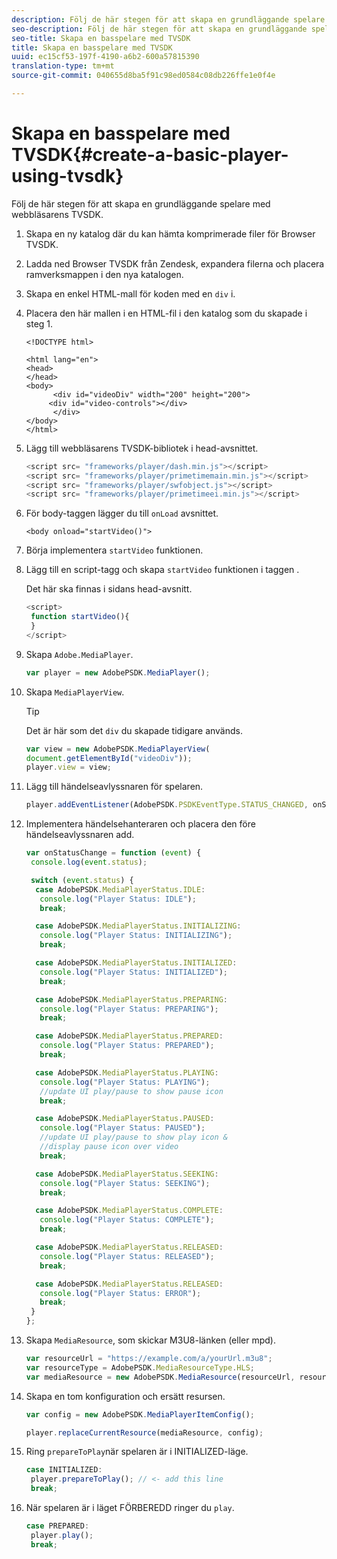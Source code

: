 ```yaml
---
description: Följ de här stegen för att skapa en grundläggande spelare med webbläsarens TVSDK.
seo-description: Följ de här stegen för att skapa en grundläggande spelare med webbläsarens TVSDK.
seo-title: Skapa en basspelare med TVSDK
title: Skapa en basspelare med TVSDK
uuid: ec15cf53-197f-4190-a6b2-600a57815390
translation-type: tm+mt
source-git-commit: 040655d8ba5f91c98ed0584c08db226ffe1e0f4e

---
```



# Skapa en basspelare med TVSDK{#create-a-basic-player-using-tvsdk}

Följ de här stegen för att skapa en grundläggande spelare med webbläsarens TVSDK.

1. Skapa en ny katalog där du kan hämta komprimerade filer för Browser TVSDK.
1. Ladda ned Browser TVSDK från Zendesk, expandera filerna och placera ramverksmappen i den nya katalogen.
1. Skapa en enkel HTML-mall för koden med en `div` i.
1. Placera den här mallen i en HTML-fil i den katalog som du skapade i steg 1.

   ```
   <!DOCTYPE html> 
   
   <html lang="en"> 
   <head> 
   </head> 
   <body> 
         <div id="videoDiv" width="200" height="200"> 
        <div id="video-controls"></div> 
         </div> 
   </body> 
   </html>
   ```

1. Lägg till webbläsarens TVSDK-bibliotek i head-avsnittet.

   ```js
   <script src= "frameworks/player/dash.min.js"></script> 
   <script src= "frameworks/player/primetimemain.min.js"></script> 
   <script src= "frameworks/player/swfobject.js"></script> 
   <script src= "frameworks/player/primetimeei.min.js"></script>
   ```

1. För body-taggen lägger du till `onLoad` avsnittet.

   ```
   <body onload="startVideo()">
   ```

1. Börja implementera `startVideo` funktionen.
1. Lägg till en script-tagg och skapa `startVideo` funktionen i taggen .

   Det här ska finnas i sidans head-avsnitt.

   ```js
   <script> 
    function startVideo(){ 
    } 
   </script>
   ```

1. Skapa `Adobe.MediaPlayer`.

   ```js
   var player = new AdobePSDK.MediaPlayer();
   ```

1. Skapa `MediaPlayerView`.

   >[!TIP]
   >
   >Det är här som det `div` du skapade tidigare används.

   ```js
   var view = new AdobePSDK.MediaPlayerView( 
   document.getElementById("videoDiv")); 
   player.view = view;
   ```

1. Lägg till händelseavlyssnaren för spelaren.

   ```js
   player.addEventListener(AdobePSDK.PSDKEventType.STATUS_CHANGED, onStatusChange);
   ```

1. Implementera händelsehanteraren och placera den före händelseavlyssnaren add.

   ```js
   var onStatusChange = function (event) { 
    console.log(event.status); 
   
    switch (event.status) { 
     case AdobePSDK.MediaPlayerStatus.IDLE: 
      console.log("Player Status: IDLE"); 
      break; 
   
     case AdobePSDK.MediaPlayerStatus.INITIALIZING: 
      console.log("Player Status: INITIALIZING"); 
      break; 
   
     case AdobePSDK.MediaPlayerStatus.INITIALIZED: 
      console.log("Player Status: INITIALIZED"); 
      break; 
   
     case AdobePSDK.MediaPlayerStatus.PREPARING: 
      console.log("Player Status: PREPARING"); 
      break; 
   
     case AdobePSDK.MediaPlayerStatus.PREPARED: 
      console.log("Player Status: PREPARED"); 
      break; 
   
     case AdobePSDK.MediaPlayerStatus.PLAYING: 
      console.log("Player Status: PLAYING"); 
      //update UI play/pause to show pause icon 
      break; 
   
     case AdobePSDK.MediaPlayerStatus.PAUSED: 
      console.log("Player Status: PAUSED"); 
      //update UI play/pause to show play icon & 
      //display pause icon over video 
      break; 
   
     case AdobePSDK.MediaPlayerStatus.SEEKING: 
      console.log("Player Status: SEEKING"); 
      break; 
   
     case AdobePSDK.MediaPlayerStatus.COMPLETE: 
      console.log("Player Status: COMPLETE"); 
      break; 
   
     case AdobePSDK.MediaPlayerStatus.RELEASED: 
      console.log("Player Status: RELEASED"); 
      break; 
   
     case AdobePSDK.MediaPlayerStatus.RELEASED: 
      console.log("Player Status: ERROR"); 
      break; 
    } 
   }; 
   ```

1. Skapa `MediaResource`, som skickar M3U8-länken (eller mpd).

   ```js
   var resourceUrl = "https://example.com/a/yourUrl.m3u8"; 
   var resourceType = AdobePSDK.MediaResourceType.HLS; 
   var mediaResource = new AdobePSDK.MediaResource(resourceUrl, resourceType, null, false);
   ```

1. Skapa en tom konfiguration och ersätt resursen.

   ```js
   var config = new AdobePSDK.MediaPlayerItemConfig(); 
   
   player.replaceCurrentResource(mediaResource, config);
   ```

1. Ring `prepareToPlay`när spelaren är i INITIALIZED-läge.

   ```js
   case INITIALIZED: 
    player.prepareToPlay(); // <- add this line 
    break;
   ```

1. När spelaren är i läget FÖRBEREDD ringer du `play`.

   ```js
   case PREPARED: 
    player.play(); 
    break;
   ```

